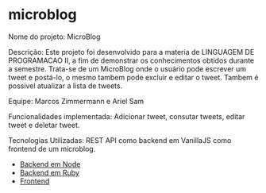 # microblog

Nome do projeto: MicroBlog

Descrição: Este projeto foi desenvolvido para a materia de LINGUAGEM DE PROGRAMACAO II, a fim de demonstrar os conhecimentos obtidos durante a semestre. Trata-se de um MicroBlog onde o usuário pode escrever um tweet e postá-lo, o mesmo tambem pode excluir e editar o tweet. Tambem é possivel atualizar a lista de tweets.

Equipe: Marcos Zimmermann e Ariel Sam

Funcionalidades implementada: Adicionar tweet, consutar tweets, editar tweet e deletar tweet.

Tecnologias Utilizadas: REST API como backend em VanillaJS como frontend de um microblog.





* [Backend em Node](backend-node/)
* [Backend em Ruby](backend-rack/)
* [Frontend](frontend/)

